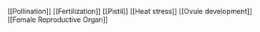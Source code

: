 [[Pollination]]
[[Fertilization]]
[[Pistil]]
[[Heat stress]]
[[Ovule development]]
[[Female Reproductive Organ]]

